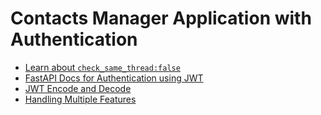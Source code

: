 # Contacts Manager Application with Authentication
- [Learn about `check_same_thread:false`](https://docs.python.org/3/library/sqlite3.html#sqlite3.threadsafety)
- [FastAPI Docs for Authentication using JWT](https://fastapi.tiangolo.com/tutorial/security/oauth2-jwt/#hash-and-verify-the-passwords)
- [JWT Encode and Decode](https://pyjwt.readthedocs.io/en/stable/usage.html#encoding-decoding-tokens-with-hs256)
- [Handling Multiple Features](https://fastapi.tiangolo.com/tutorial/bigger-applications/#how-relative-imports-work)